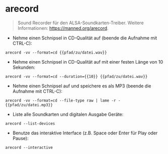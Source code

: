 # arecord

> Sound Recorder für den ALSA-Soundkarten-Treiber.
> Weitere Informationen: <https://manned.org/arecord>.

- Nehme einen Schnipsel in CD-Qualität auf (beende die Aufnahme mit CTRL-C):

`arecord -vv --format=cd {{pfad/zu/datei.wav}}`

- Nehme einen Schnipsel in CD-Qualität auf mit einer festen Länge von 10 Sekunden:

`arecord -vv --format=cd --duration={{10}} {{pfad/zu/datei.wav}}`

- Nehme einen Schnipsel auf und speichere es als MP3 (beende die Aufnahme mit CTRL-C):

`arecord -vv --format=cd --file-type raw | lame -r - {{pfad/zu/datei.mp3}}`

- Liste alle Soundkarten und digitalen Ausgabe Geräte:

`arecord --list-devices`

- Benutze das interaktive Interface (z.B. Space oder Enter für Play oder Pause):

`arecord --interactive`

